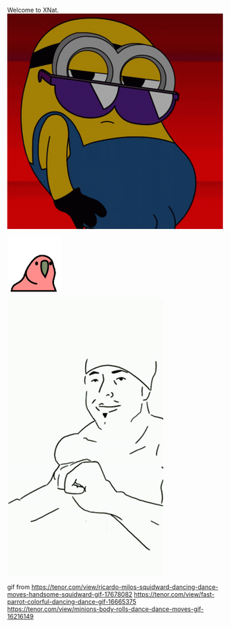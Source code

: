 Welcome to XNat.  
![image](https://github.com/yiming-47/2020-NYMU-XNAT-QAQ/blob/main/small.gif)

![image](https://github.com/yiming-47/2020-NYMU-XNAT-QAQ/blob/main/fast-parrot.gif)

![image](https://github.com/yiming-47/2020-NYMU-XNAT-QAQ/blob/main/tenor.gif)


gif from 
https://tenor.com/view/ricardo-milos-squidward-dancing-dance-moves-handsome-squidward-gif-17678082
https://tenor.com/view/fast-parrot-colorful-dancing-dance-gif-16665375
https://tenor.com/view/minions-body-rolls-dance-dance-moves-gif-16216149
